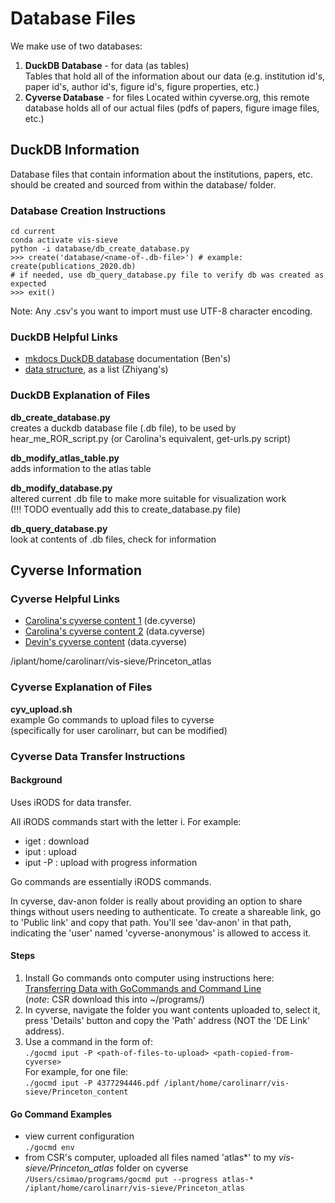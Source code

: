 # Database Files

We make use of two databases:
1. **DuckDB Database** - for data (as tables)  
Tables that hold all of the information about our data (e.g. institution id's, paper id's, author id's, figure id's, figure properties, etc.)
2. **Cyverse Database** - for files 
Located within cyverse.org, this remote database holds all of our actual files (pdfs of papers, figure image files, etc.)

## DuckDB Information

Database files that contain information about the institutions, papers, etc. should be created and sourced from within the database/ folder.

### Database Creation Instructions

```
cd current
conda activate vis-sieve
python -i database/db_create_database.py
>>> create('database/<name-of-.db-file>') # example: create(publications_2020.db)
# if needed, use db_query_database.py file to verify db was created as expected
>>> exit()
```
Note: Any .csv's you want to import must use UTF-8 character encoding.

### DuckDB Helpful Links

* [mkdocs DuckDB database](https://vissieve.github.io/main/documentation/site/database/database_information/) documentation (Ben's)
* [data structure](https://github.com/VisSieve/main/blob/Zhiyang-Doc/Visualization/demo-project/src/dbStructure.md), as a list (Zhiyang's)

### DuckDB Explanation of Files
**db_create_database.py**  
creates a duckdb database file (.db file), to be used by hear_me_ROR_script.py (or Carolina's equivalent, get-urls.py script)

**db_modify_atlas_table.py**  
adds information to the atlas table

**db_modify_database.py**  
altered current .db file to make more suitable for visualization work  
(!!! TODO eventually add this to create_database.py file)

**db_query_database.py**  
look at contents of .db files, check for information

## Cyverse Information

### Cyverse Helpful Links

* [Carolina's cyverse content 1](https://de.cyverse.org/data/ds/iplant/home/carolinarr/vis-sieve?type=folder&resourceId=a65f47ce-2da7-11ef-acde-90e2ba675364) (de.cyverse)
* [Carolina's cyverse content 2](https://data.cyverse.org/dav-anon/iplant/home/carolinarr/vis-sieve) (data.cyverse)
* [Devin's cyverse content](https://data.cyverse.org/dav-anon/iplant/home/baylyd/vis_sieve/) (data.cyverse)

/iplant/home/carolinarr/vis-sieve/Princeton_atlas

### Cyverse Explanation of Files

**cyv_upload.sh**  
example Go commands to upload files to cyverse  
(specifically for user carolinarr, but can be modified)

### Cyverse Data Transfer Instructions

#### Background 
Uses iRODS for data transfer.  

All iRODS commands start with the letter i. For example:
* iget : download
* iput : upload
* iput -P : upload with progress information 

Go commands are essentially iRODS commands.  

In cyverse, dav-anon folder is really about providing an option to share things without users needing to authenticate. To create a shareable link, go to 'Public link' and copy that path. You'll see 'dav-anon' in that path, indicating the 'user' named 'cyverse-anonymous' is allowed to access it.

#### Steps
1. Install Go commands onto computer using instructions here:  
[Transferring Data with  GoCommands and Command Line](https://learning.cyverse.org/ds/gocommands/)  
(*note*: CSR download this into ~/programs/)
2. In cyverse, navigate the folder you want contents uploaded to, select it, press 'Details' button and copy the 'Path' address (NOT the 'DE Link' address).
4. Use a command in the form of:  
`./gocmd iput -P <path-of-files-to-upload> <path-copied-from-cyverse>`  
For example, for one file:  
`./gocmd iput -P 4377294446.pdf /iplant/home/carolinarr/vis-sieve/Princeton_content`  


#### Go Command Examples

* view current configuration  
`./gocmd env`  
* from CSR's computer, uploaded all files named 'atlas*' to my *vis-sieve/Princeton_atlas* folder on cyverse  
`/Users/csimao/programs/gocmd put --progress atlas-* /iplant/home/carolinarr/vis-sieve/Princeton_atlas`  


